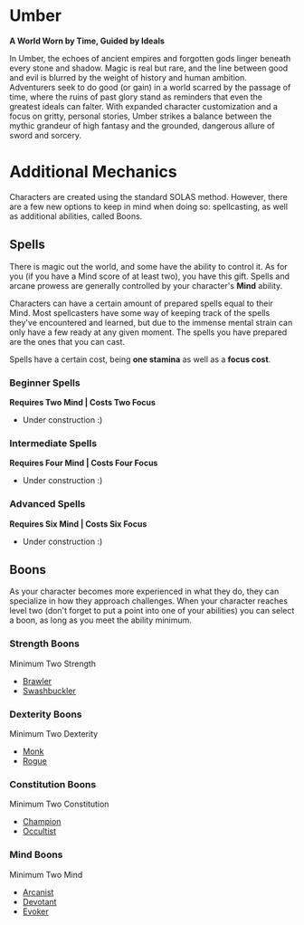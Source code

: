 # Umber
**A World Worn by Time, Guided by Ideals**

In Umber, the echoes of ancient empires and forgotten gods linger beneath every stone and shadow. Magic is real but rare, and the line between good and evil is blurred by the weight of history and human ambition. Adventurers seek to do good (or gain) in a world scarred by the passage of time, where the ruins of past glory stand as reminders that even the greatest ideals can falter. With expanded character customization and a focus on gritty, personal stories, Umber strikes a balance between the mythic grandeur of high fantasy and the grounded, dangerous allure of sword and sorcery.

# Additional Mechanics
Characters are created using the standard SOLAS method. However, there are a few new options to keep in mind when doing so: spellcasting, as well as additional abilities, called Boons.

## Spells
There is magic out the world, and some have the ability to control it. As for you (if you have a Mind score of at least two), you have this gift. Spells and arcane prowess are generally controlled by your character's **Mind** ability.

Characters can have a certain amount of prepared spells equal to their Mind. Most spellcasters have some way of keeping track of the spells they've encountered and learned, but due to the immense mental strain can only have a few ready at any given moment. The spells you have prepared are the ones that you can cast.

Spells have a certain cost, being **one stamina** as well as a **focus cost**.

### Beginner Spells
**Requires Two Mind | Costs Two Focus**

- Under construction :)

### Intermediate Spells
**Requires Four Mind | Costs Four Focus**

- Under construction :)

### Advanced Spells
**Requires Six Mind | Costs Six Focus**

- Under construction :)

## Boons
As your character becomes more experienced in what they do, they can specialize in how they approach challenges. When your character reaches level two (don't forget to put a point into one of your abilities) you can select a boon, as long as you meet the ability minimum.

### Strength Boons
Minimum Two Strength

- [Brawler](Boons/Strength/Brawler.md)
- [Swashbuckler](Boons/Strength/Swashbuckler.md)

### Dexterity Boons
Minimum Two Dexterity

- [Monk](Boons/Dexterity/Monk.md)
- [Rogue](Boons/Dexterity/Rogue.md)

### Constitution Boons
Minimum Two Constitution

- [Champion](Boons/Constitution/Champion.md)
- [Occultist](Boons/Constitution/Occultist.md)

### Mind Boons
Minimum Two Mind

- [Arcanist](Boons/Mind/Arcanist.md)
- [Devotant](Boons/Mind/Devotant.md)
- [Evoker](Boons/Mind/Evoker.md)